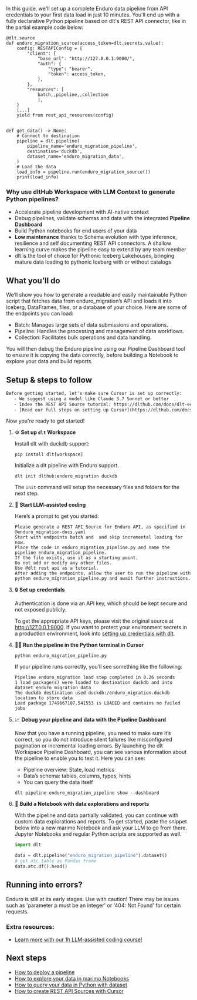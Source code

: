 In this guide, we'll set up a complete Enduro data pipeline from API credentials to your first data load in just 10 minutes. You'll end up with a fully declarative Python pipeline based on dlt's REST API connector, like in the partial example code below:

```python-outcome
@dlt.source
def enduro_migration_source(access_token=dlt.secrets.value):
    config: RESTAPIConfig = {
        "client": {
            "base_url": "http://127.0.0.1:9000/",
            "auth": {
                "type": "bearer",
                "token": access_token,
            },
        },
        "resources": [
            batch,,pipeline,,collection
            ],
    }
    [...]
    yield from rest_api_resources(config)


def get_data() -> None:
    # Connect to destination
    pipeline = dlt.pipeline(
        pipeline_name='enduro_migration_pipeline',
        destination='duckdb',
        dataset_name='enduro_migration_data', 
    )
    # Load the data
    load_info = pipeline.run(enduro_migration_source())
    print(load_info) 
```

### Why use dltHub Workspace with LLM Context to generate Python pipelines?

- Accelerate pipeline development with AI-native context
- Debug pipelines, validate schemas and data with the integrated **Pipeline Dashboard**
- Build Python notebooks for end users of your data
- **Low maintenance** thanks to Schema evolution with type inference, resilience and self documenting REST API connectors. A shallow learning curve makes the pipeline easy to extend by any team member
- dlt is the tool of choice for Pythonic Iceberg Lakehouses, bringing mature data loading to pythonic Iceberg with or without catalogs

## What you’ll do

We’ll show you how to generate a readable and easily maintainable Python script that fetches data from enduro_migration’s API and loads it into Iceberg, DataFrames, files, or a database of your choice. Here are some of the endpoints you can load:

- Batch: Manages large sets of data submissions and operations.
- Pipeline: Handles the processing and management of data workflows.
- Collection: Facilitates bulk operations and data handling.

You will then debug the Enduro pipeline using our Pipeline Dashboard tool to ensure it is copying the data correctly, before building a Notebook to explore your data and build reports.

## Setup & steps to follow

```default
Before getting started, let's make sure Cursor is set up correctly:
   - We suggest using a model like Claude 3.7 Sonnet or better
   - Index the REST API Source tutorial: https://dlthub.com/docs/dlt-ecosystem/verified-sources/rest_api/ and add it to context as **@dlt rest api**
   - [Read our full steps on setting up Cursor](https://dlthub.com/docs/dlt-ecosystem/llm-tooling/cursor-restapi#23-configuring-cursor-with-documentation)
```

Now you're ready to get started!

1. ⚙️ **Set up `dlt` Workspace**
    
    Install dlt with duckdb support:
    ```shell
    pip install dlt[workspace]
    ```

    Initialize a dlt pipeline with Enduro support.
    ```shell
    dlt init dlthub:enduro_migration duckdb
    ```

    The `init` command will setup the necessary files and folders for the next step.
    
2. 🤠 **Start LLM-assisted coding**
    
    Here’s a prompt to get you started:
    
    ```prompt
    Please generate a REST API Source for Enduro API, as specified in @enduro_migration-docs.yaml 
    Start with endpoints batch and  and skip incremental loading for now. 
    Place the code in enduro_migration_pipeline.py and name the pipeline enduro_migration_pipeline. 
    If the file exists, use it as a starting point. 
    Do not add or modify any other files. 
    Use @dlt rest api as a tutorial. 
    After adding the endpoints, allow the user to run the pipeline with python enduro_migration_pipeline.py and await further instructions.
    ```

    
3. 🔒 **Set up credentials** 
    
    Authentication is done via an API key, which should be kept secure and not exposed publicly.
    
    To get the appropriate API keys, please visit the original source at http://127.0.0.1:9000.
    If you want to protect your environment secrets in a production environment, look into [setting up credentials with dlt](https://dlthub.com/docs/walkthroughs/add_credentials).
    
4. 🏃‍♀️ **Run the pipeline in the Python terminal in Cursor**
    
    ```shell
    python enduro_migration_pipeline.py
    ```
    
    If your pipeline runs correctly, you’ll see something like the following:
    
    ```shell
    Pipeline enduro_migration load step completed in 0.26 seconds
    1 load package(s) were loaded to destination duckdb and into dataset enduro_migration_data
    The duckdb destination used duckdb:/enduro_migration.duckdb location to store data
    Load package 1749667187.541553 is LOADED and contains no failed jobs
    ```
    
5. 📈 **Debug your pipeline and data with the Pipeline Dashboard**

    Now that you have a running pipeline, you need to make sure it’s correct, so you do not introduce silent failures like misconfigured pagination or incremental loading errors. By launching the dlt Workspace Pipeline Dashboard, you can see various information about the pipeline to enable you to test it. Here you can see:
    - Pipeline overview: State, load metrics
    - Data’s schema: tables, columns, types, hints
    - You can query the data itself
    
    ```shell
    dlt pipeline enduro_migration_pipeline show --dashboard
    ```
    
6. 🐍 **Build a Notebook with data explorations and reports**

    With the pipeline and data partially validated, you can continue with custom data explorations and reports. To get started, paste the snippet below into a new marimo Notebook and ask your LLM to go from there. Jupyter Notebooks and regular Python scripts are supported as well.

    
    ```python
    import dlt

   data = dlt.pipeline("enduro_migration_pipeline").dataset()
   # get atc table as Pandas frame
   data.atc.df().head()
    ```

## Running into errors?

Enduro is still at its early stages. Use with caution! There may be issues such as 'parameter p must be an integer' or '404: Not Found' for certain requests.

### Extra resources:

- [Learn more with our 1h LLM-assisted coding course!](https://www.youtube.com/watch?v=GGid70rnJuM)

## Next steps

- [How to deploy a pipeline](https://dlthub.com/docs/walkthroughs/deploy-a-pipeline)
- [How to explore your data in marimo Notebooks](https://dlthub.com/docs/general-usage/dataset-access/marimo)
- [How to query your data in Python with dataset](https://dlthub.com/docs/general-usage/dataset-access/dataset)
- [How to create REST API Sources with Cursor](https://dlthub.com/docs/dlt-ecosystem/llm-tooling/cursor-restapi)